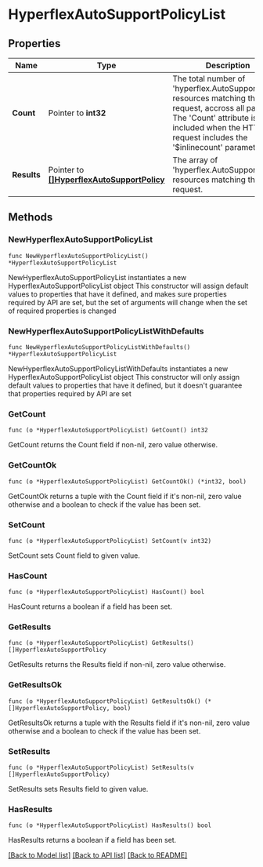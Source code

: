 # HyperflexAutoSupportPolicyList

## Properties

Name | Type | Description | Notes
------------ | ------------- | ------------- | -------------
**Count** | Pointer to **int32** | The total number of &#39;hyperflex.AutoSupportPolicy&#39; resources matching the request, accross all pages. The &#39;Count&#39; attribute is included when the HTTP GET request includes the &#39;$inlinecount&#39; parameter. | [optional] 
**Results** | Pointer to [**[]HyperflexAutoSupportPolicy**](hyperflex.AutoSupportPolicy.md) | The array of &#39;hyperflex.AutoSupportPolicy&#39; resources matching the request. | [optional] 

## Methods

### NewHyperflexAutoSupportPolicyList

`func NewHyperflexAutoSupportPolicyList() *HyperflexAutoSupportPolicyList`

NewHyperflexAutoSupportPolicyList instantiates a new HyperflexAutoSupportPolicyList object
This constructor will assign default values to properties that have it defined,
and makes sure properties required by API are set, but the set of arguments
will change when the set of required properties is changed

### NewHyperflexAutoSupportPolicyListWithDefaults

`func NewHyperflexAutoSupportPolicyListWithDefaults() *HyperflexAutoSupportPolicyList`

NewHyperflexAutoSupportPolicyListWithDefaults instantiates a new HyperflexAutoSupportPolicyList object
This constructor will only assign default values to properties that have it defined,
but it doesn't guarantee that properties required by API are set

### GetCount

`func (o *HyperflexAutoSupportPolicyList) GetCount() int32`

GetCount returns the Count field if non-nil, zero value otherwise.

### GetCountOk

`func (o *HyperflexAutoSupportPolicyList) GetCountOk() (*int32, bool)`

GetCountOk returns a tuple with the Count field if it's non-nil, zero value otherwise
and a boolean to check if the value has been set.

### SetCount

`func (o *HyperflexAutoSupportPolicyList) SetCount(v int32)`

SetCount sets Count field to given value.

### HasCount

`func (o *HyperflexAutoSupportPolicyList) HasCount() bool`

HasCount returns a boolean if a field has been set.

### GetResults

`func (o *HyperflexAutoSupportPolicyList) GetResults() []HyperflexAutoSupportPolicy`

GetResults returns the Results field if non-nil, zero value otherwise.

### GetResultsOk

`func (o *HyperflexAutoSupportPolicyList) GetResultsOk() (*[]HyperflexAutoSupportPolicy, bool)`

GetResultsOk returns a tuple with the Results field if it's non-nil, zero value otherwise
and a boolean to check if the value has been set.

### SetResults

`func (o *HyperflexAutoSupportPolicyList) SetResults(v []HyperflexAutoSupportPolicy)`

SetResults sets Results field to given value.

### HasResults

`func (o *HyperflexAutoSupportPolicyList) HasResults() bool`

HasResults returns a boolean if a field has been set.


[[Back to Model list]](../README.md#documentation-for-models) [[Back to API list]](../README.md#documentation-for-api-endpoints) [[Back to README]](../README.md)


